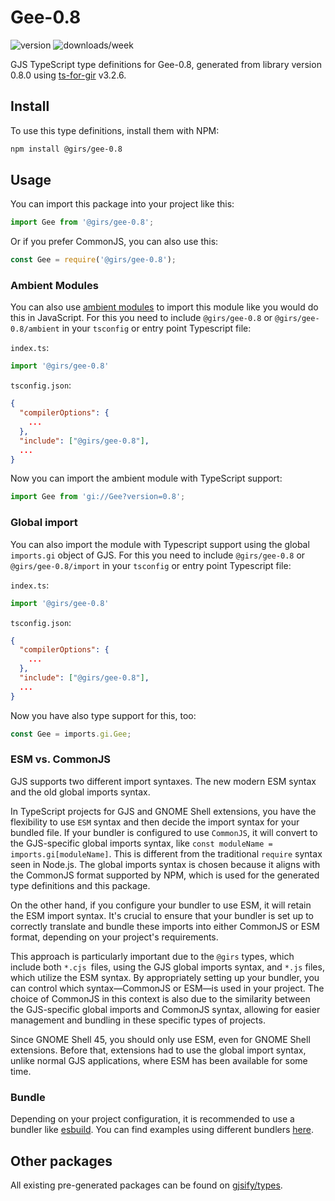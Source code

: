 
# Gee-0.8

![version](https://img.shields.io/npm/v/@girs/gee-0.8)
![downloads/week](https://img.shields.io/npm/dw/@girs/gee-0.8)


GJS TypeScript type definitions for Gee-0.8, generated from library version 0.8.0 using [ts-for-gir](https://github.com/gjsify/ts-for-gir) v3.2.6.


## Install

To use this type definitions, install them with NPM:
```bash
npm install @girs/gee-0.8
```

## Usage

You can import this package into your project like this:
```ts
import Gee from '@girs/gee-0.8';
```

Or if you prefer CommonJS, you can also use this:
```ts
const Gee = require('@girs/gee-0.8');
```

### Ambient Modules

You can also use [ambient modules](https://github.com/gjsify/ts-for-gir/tree/main/packages/cli#ambient-modules) to import this module like you would do this in JavaScript.
For this you need to include `@girs/gee-0.8` or `@girs/gee-0.8/ambient` in your `tsconfig` or entry point Typescript file:

`index.ts`:
```ts
import '@girs/gee-0.8'
```

`tsconfig.json`:
```json
{
  "compilerOptions": {
    ...
  },
  "include": ["@girs/gee-0.8"],
  ...
}
```

Now you can import the ambient module with TypeScript support: 

```ts
import Gee from 'gi://Gee?version=0.8';
```

### Global import

You can also import the module with Typescript support using the global `imports.gi` object of GJS.
For this you need to include `@girs/gee-0.8` or `@girs/gee-0.8/import` in your `tsconfig` or entry point Typescript file:

`index.ts`:
```ts
import '@girs/gee-0.8'
```

`tsconfig.json`:
```json
{
  "compilerOptions": {
    ...
  },
  "include": ["@girs/gee-0.8"],
  ...
}
```

Now you have also type support for this, too:

```ts
const Gee = imports.gi.Gee;
```


### ESM vs. CommonJS

GJS supports two different import syntaxes. The new modern ESM syntax and the old global imports syntax.

In TypeScript projects for GJS and GNOME Shell extensions, you have the flexibility to use `ESM` syntax and then decide the import syntax for your bundled file. If your bundler is configured to use `CommonJS`, it will convert to the GJS-specific global imports syntax, like `const moduleName = imports.gi[moduleName]`. This is different from the traditional `require` syntax seen in Node.js. The global imports syntax is chosen because it aligns with the CommonJS format supported by NPM, which is used for the generated type definitions and this package.

On the other hand, if you configure your bundler to use ESM, it will retain the ESM import syntax. It's crucial to ensure that your bundler is set up to correctly translate and bundle these imports into either CommonJS or ESM format, depending on your project's requirements.

This approach is particularly important due to the `@girs` types, which include both `*.cjs `files, using the GJS global imports syntax, and `*.js` files, which utilize the ESM syntax. By appropriately setting up your bundler, you can control which syntax—CommonJS or ESM—is used in your project. The choice of CommonJS in this context is also due to the similarity between the GJS-specific global imports and CommonJS syntax, allowing for easier management and bundling in these specific types of projects.

Since GNOME Shell 45, you should only use ESM, even for GNOME Shell extensions. Before that, extensions had to use the global import syntax, unlike normal GJS applications, where ESM has been available for some time.

### Bundle

Depending on your project configuration, it is recommended to use a bundler like [esbuild](https://esbuild.github.io/). You can find examples using different bundlers [here](https://github.com/gjsify/ts-for-gir/tree/main/examples).

## Other packages

All existing pre-generated packages can be found on [gjsify/types](https://github.com/gjsify/types).

